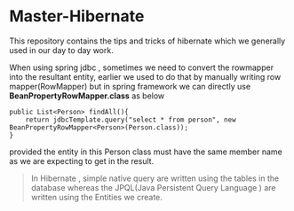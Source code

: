 # Master-Hibernate

This repository contains the tips and tricks of hibernate which we generally used in our day to day work.

When using spring jdbc , sometimes we need to convert the rowmapper into the resultant entity, earlier we used to do that by 
manually writing row mapper(RowMapper) but in spring framework we can directly use **BeanPropertyRowMapper.class** as below

    public List<Person> findAll(){
        return jdbcTemplate.query("select * from person", new BeanPropertyRowMapper<Person>(Person.class));
    }
    
provided the entity in this Person class must have the same member name as we are expecting to get in the result.  

>In Hibernate , simple native query are written using the tables in the database whereas the JPQL(Java Persistent Query Language ) are written using the Entities we create.
    


